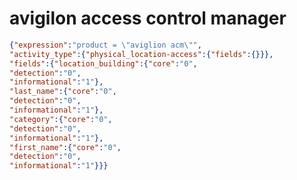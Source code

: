 avigilon access control manager
===============================

```JSON
{"expression":"product = \"aviglion acm\"",
"activity_type":{"physical_location-access":{"fields":{}}},
"fields":{"location_building":{"core":"0",
"detection":"0",
"informational":"1"},
"last_name":{"core":"0",
"detection":"0",
"informational":"1"},
"category":{"core":"0",
"detection":"0",
"informational":"1"},
"first_name":{"core":"0",
"detection":"0",
"informational":"1"}}}
```